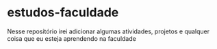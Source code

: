 # estudos-faculdade
Nesse repositório irei adicionar algumas atividades, projetos e qualquer coisa que eu esteja aprendendo na faculdade 

